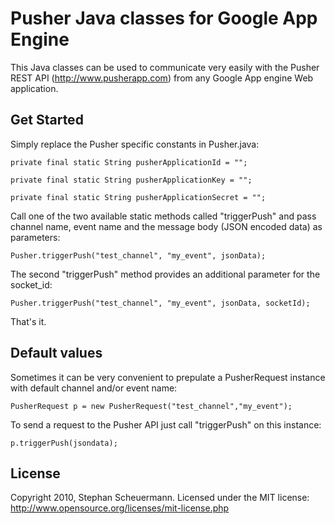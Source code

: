 Pusher Java classes for Google App Engine
=========================================

This Java classes can be used to communicate very easily with the Pusher REST API (http://www.pusherapp.com) from any Google App engine Web application.

Get Started
-----------
Simply replace the Pusher specific constants in Pusher.java:

	private final static String pusherApplicationId = "";
	
	private final static String pusherApplicationKey = "";
	
	private final static String pusherApplicationSecret = "";
	
Call one of the two available static methods called "triggerPush" and pass channel name, event name and the message body (JSON encoded data) as parameters:
	
	Pusher.triggerPush("test_channel", "my_event", jsonData);
	
The second "triggerPush" method provides an additional parameter for the socket_id:

	Pusher.triggerPush("test_channel", "my_event", jsonData, socketId);
	
That's it.

Default values
--------------
Sometimes it can be very convenient to prepulate a PusherRequest instance with default channel and/or event name:

	PusherRequest p = new PusherRequest("test_channel","my_event");
	
To send a request to the Pusher API just call "triggerPush" on this instance:

	p.triggerPush(jsondata);
	
License
-------
Copyright 2010, Stephan Scheuermann. Licensed under the MIT license: http://www.opensource.org/licenses/mit-license.php